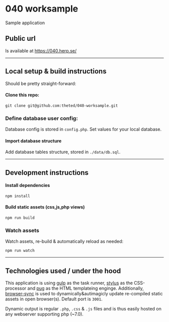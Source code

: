 # 040 worksample
Sample application


## Public url
Is available at https://040.herp.se/

---

## Local setup & build instructions
Should be pretty straight-forward: 

#### Clone this repo:
```
git clone git@github.com:theted/040-worksample.git
```

### Define database user config:
Database config is stored in `config.php`. Set values for your local database.

#### Import database structure
Add database tables structure, stored in `./data/db.sql`.

---

## Development instructions

#### Install dependencies
```
npm install
```

#### Build static assets (css,js,php views)
```
npm run build
```

### Watch assets
Watch assets, re-build & automatically reload as needed:
```
npm run watch
```

---

## Technologies used / under the hood
This application is using [gulp] as the task runner, [stylus] as the CSS-processor and [pug] as the HTML templateing enginge. Additionally, [browser-sync] is used to dynamically&autimagicly update re-compiled static assets in open browser(s). Default port is `3001`.

Dynamic output is regular `.php`, `.css` & `.js` files and is thus easily hosted on any webserver supporting php (~7.0).


<!-- links -->
[gulp]: https://gulpjs.com
[stylus]: http://stylus-lang.com/
[pug]: https://pugjs.org/
[browser-sync]: https://browsersync.io
